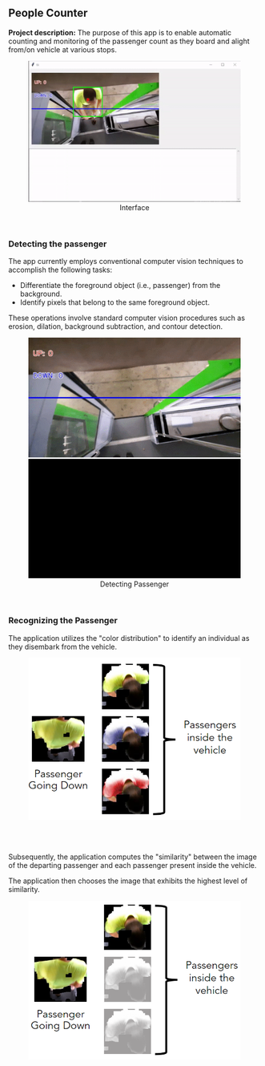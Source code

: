 ## People Counter

**Project description:** The purpose of this app is to enable automatic counting and monitoring of the passenger count as they board and alight from/on vehicle at various stops.

<figure>
  <img src="/images/cv/2/interface.gif?raw=true"  alt="Interface"/>
  <center><figcaption>Interface</figcaption></center>
</figure>

<br/>

### Detecting the passenger

The app currently employs conventional computer vision techniques to accomplish the following tasks:

-   Differentiate the foreground object (i.e., passenger) from the background.
-   Identify pixels that belong to the same foreground object.

These operations involve standard computer vision procedures such as erosion, dilation, background subtraction, and contour detection.

<figure>
  <img src="/images/cv/2/detecting_passenger_1.gif?raw=true"/>
  <img src="/images/cv/2/detecting_passenger_2.gif?raw=true"/>
  <center><figcaption>Detecting Passenger</figcaption></center>
</figure>

<br/>

### Recognizing the Passenger

The application utilizes the "color distribution" to identify an individual as they disembark from the vehicle.

<figure>
  <img src="/images/cv/2/recognizing_the_passenger_1.png?raw=true"/>
</figure>

<br/>
<br/>

Subsequently, the application computes the "similarity" between the image of the departing passenger and each passenger present inside the vehicle.

The application then chooses the image that exhibits the highest level of similarity.

<figure>
  <img src="/images/cv/2/recognizing_the_passenger_2.png?raw=true"/>
</figure>
